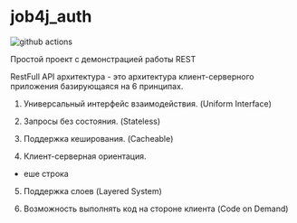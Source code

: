 # job4j_auth

![github actions](https://github.com/AlexeyEsipov/job4j_auth/actions/workflows/maven.yml/badge.svg)

Простой проект с демонстрацией работы REST

RestFull API архитектура - это архитектура клиент-серверного приложения базирующаяся на 6 принципах.

1. Универсальный интерфейс взаимодействия. (Uniform Interface)

2. Запросы без состояния. (Stateless)

3. Поддержка кеширования. (Cacheable)

4. Клиент-серверная ориентация.

- еше строка
5. Поддержка слоев (Layered System)

6. Возможность выполнять код на стороне клиента (Code on Demand)
